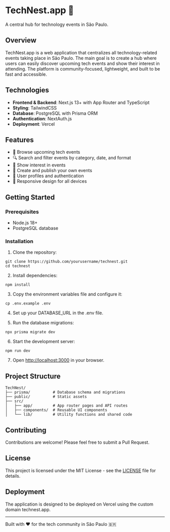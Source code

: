 # TechNest.app 🚀

A central hub for technology events in São Paulo.

## Overview

TechNest.app is a web application that centralizes all technology-related events taking place in São Paulo. The main goal is to create a hub where users can easily discover upcoming tech events and show their interest in attending. The platform is community-focused, lightweight, and built to be fast and accessible.

## Technologies

- **Frontend & Backend**: Next.js 13+ with App Router and TypeScript
- **Styling**: TailwindCSS
- **Database**: PostgreSQL with Prisma ORM
- **Authentication**: NextAuth.js
- **Deployment**: Vercel

## Features

- 📅 Browse upcoming tech events
- 🔍 Search and filter events by category, date, and format
- 👥 Show interest in events
- 📝 Create and publish your own events
- 👤 User profiles and authentication
- 📱 Responsive design for all devices

## Getting Started

### Prerequisites

- Node.js 18+
- PostgreSQL database

### Installation

1. Clone the repository:
```
git clone https://github.com/yourusername/technest.git
cd technest
```

2. Install dependencies:
```
npm install
```

3. Copy the environment variables file and configure it:
```
cp .env.example .env
```

4. Set up your DATABASE_URL in the .env file.

5. Run the database migrations:
```
npx prisma migrate dev
```

6. Start the development server:
```
npm run dev
```

7. Open [http://localhost:3000](http://localhost:3000) in your browser.

## Project Structure

```
TechNest/
├── prisma/          # Database schema and migrations
├── public/          # Static assets
├── src/
│   ├── app/         # App router pages and API routes
│   ├── components/  # Reusable UI components
│   └── lib/         # Utility functions and shared code
```

## Contributing

Contributions are welcome! Please feel free to submit a Pull Request.

## License

This project is licensed under the MIT License - see the [LICENSE](LICENSE) file for details.

## Deployment

The application is designed to be deployed on Vercel using the custom domain technest.app.

---

Built with ❤️ for the tech community in São Paulo 🇧🇷